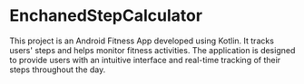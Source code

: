 # EnchanedStepCalculator
This project is an Android Fitness App developed using Kotlin. It tracks users' steps and helps monitor fitness activities. The application is designed to provide users with an intuitive interface and real-time tracking of their steps throughout the day.
